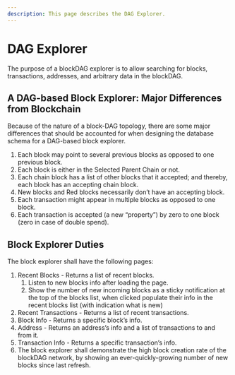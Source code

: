 ```yaml
---
description: This page describes the DAG Explorer.
---
```


# DAG Explorer

The purpose of a blockDAG explorer is to allow searching for blocks, transactions, addresses, and arbitrary data in the blockDAG.

## A DAG-based Block Explorer: Major Differences from Blockchain <a id="A-DAG-based-Block-Explorer:-Major-Differences-from-Blockchain"></a>

‌Because of the nature of a block-DAG topology, there are some major differences that should be accounted for when designing the database schema for a DAG-based block explorer.‌

1. Each block may point to several previous blocks as opposed to one previous block.
2. Each block is either in the Selected Parent Chain or not.
3. Each chain block has a list of other blocks that it accepted; and thereby, each block has an accepting chain block.
4. New blocks and Red blocks necessarily don’t have an accepting block.
5. Each transaction might appear in multiple blocks as opposed to one block.
6. Each transaction is accepted \(a new “property”\) by zero to one block \(zero in case of double spend\).

## Block Explorer Duties <a id="Block-Explorer-Duties"></a>

‌The block explorer shall have the following pages:‌

1. Recent Blocks - Returns a list of recent blocks.
   1. Listen to new blocks info after loading the page.
   2. Show the number of new incoming blocks as a sticky notification at the top of the blocks list, when clicked populate their info in the recent blocks list \(with indication what is new\)
2. Recent Transactions - Returns a list of recent transactions.
3. Block Info - Returns a specific block’s info.
4. Address - Returns an address’s info and a list of transactions to and from it.
5. Transaction Info - Returns a specific transaction’s info.
6. The block explorer shall demonstrate the high block creation rate of the blockDAG network, by showing an ever-quickly-growing number of new blocks since last refresh.

